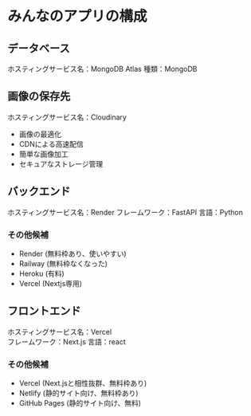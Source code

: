# みんなのアプリの構成

## データベース
ホスティングサービス名：MongoDB Atlas
種類：MongoDB

## 画像の保存先
ホスティングサービス名：Cloudinary
- 画像の最適化
- CDNによる高速配信
- 簡単な画像加工
- セキュアなストレージ管理

## バックエンド
ホスティングサービス名：Render
フレームワーク：FastAPI
言語：Python
### その他候補
- Render (無料枠あり、使いやすい)
- Railway (無料枠なくなった)
- Heroku (有料)
- Vercel (Nextjs専用)

## フロントエンド
ホスティングサービス名：Vercel  
フレームワーク：Next.js 
言語：react
### その他候補
- Vercel (Next.jsと相性抜群、無料枠あり)
- Netlify (静的サイト向け、無料枠あり)
- GitHub Pages (静的サイト向け、無料)
